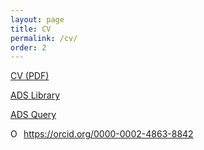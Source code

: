 ```yaml
---
layout: page
title: CV
permalink: /cv/
order: 2
---
```


[CV (PDF)](/alexji_cv.pdf)

[ADS Library](https://ui.adsabs.harvard.edu/#/public-libraries/UfhPDzSdTKyjHdyiiFsgDA)

[ADS Query](http://adsabs.harvard.edu/cgi-bin/nph-abs_connect?return_req=no_params&author=Ji,%20Alexander%20P.&db_key=PRE)

<div itemscope itemtype="https://schema.org/Person"><a itemprop="sameAs" content="https://orcid.org/0000-0002-4863-8842" href="https://orcid.org/0000-0002-4863-8842" target="orcid.widget" rel="noopener noreferrer" style="vertical-align:top;"><img src="https://orcid.org/sites/default/files/images/orcid_16x16.png" style="width:1em;margin-right:.5em;" alt="ORCID iD icon">https://orcid.org/0000-0002-4863-8842</a></div>

